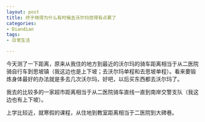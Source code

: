 ```yaml
---
layout: post
title: 终于晓得为什么有时候去沃尔玛觉得有点累了
categories:
- Diandian
tags:
- 日常生活

---
```

<p>今天测了一下距离，原来从我住的地方到最近的沃尔玛的骑车距离相当于从二医院骑自行车到思坡镇（我这边也是上下坡；去沃尔玛单程和去思坡单程）。看来要锻炼身体最好的办法就是多去几次沃尔玛，好吧，以后买东西都去沃尔玛了。</p>
<p>我去的比较多的一家超市距离相当于从二医院骑车直线一直到南岸交警支队（我这边也有上下坡）。</p>
<p>上学比较近，就寒假的课程，从住地到教室距离相当于二医院到大碑巷。<br /></p>